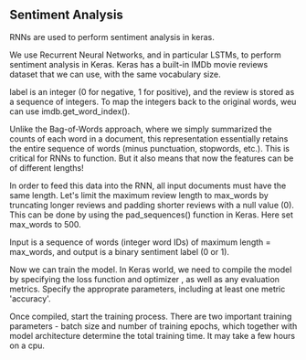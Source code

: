 Sentiment Analysis
-------------------

RNNs are used to perform sentiment analysis in keras.

We use Recurrent Neural Networks, and in particular LSTMs, to perform sentiment analysis in Keras. Keras has a built-in IMDb movie reviews dataset that we can use, with the same vocabulary size.

label is an integer (0 for negative, 1 for positive), and the review is stored as a sequence of integers.
To map the integers back to the original words, weu can use imdb.get_word_index(). 

Unlike the Bag-of-Words approach, where we simply summarized the counts of each word in a document, this representation essentially retains the entire sequence of words (minus punctuation, stopwords, etc.). This is critical for RNNs to function. But it also means that now the features can be of different lengths!

In order to feed this data into the RNN, all input documents must have the same length. Let's limit the maximum review length to max_words by truncating longer reviews and padding shorter reviews with a null value (0). 
This can be done by using the pad_sequences() function in Keras. Here set max_words to 500.

Input is a sequence of words (integer word IDs) of maximum length = max_words, and output is a binary sentiment label (0 or 1).

Now we can train the model. In Keras world, we need to compile the model by specifying the loss function and optimizer , as well as any evaluation metrics. Specify the approprate parameters, including at least one metric 'accuracy'.

Once compiled, start the training process. There are two important 
 training parameters - batch size and number of training epochs, 
 which together with model architecture determine the total training time.
It may take a few hours on a cpu.
